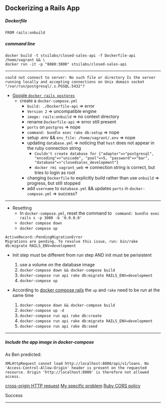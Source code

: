 ## Dockerizing a Rails App

##### Dockerfile
```docker
FROM rails:onbuild
```

##### command line
```shell
docker build -t stsilabs/closed-sales-api -f Dockerfile-api /home/vagrant && \
docker run -it -p "8080:3000" stsilabs/closed-sales-api
```

---

`could not connect to server: No such file or directory Is the server running locally and accepting connections on Unix domain socket "/var/run/postgresql/.s.PGSQL.5432"?`

+ [Google `docker rails postgres`](https://docs.docker.com/compose/rails/)
  + create a `docker-compose.yml`
    + `build: ./Dockerfile-api` => error
    + `Version 2` => uncompatible engine
    + `image: rails:onbuild` => no context directory
    + rename `Dockerfile-api` => error still present
    + `ports` on `postgres` => nope
    + `command: bundle exec rake db:setup` => nope
    + setup .env && `env_file: /home/vagrant/.env` => nope
    + updating `database.yml` => noticing that `host` does not appear in the ruby connection string
      + `Couldn't create database for {"adapter"=>"postgresql", "encoding"=>"unicode", "pool"=>5, "password"=>"bar", "database"=>"closedsales_development"}`
      + `docker rmi vagrant_web` => connection string is correct, but tries to login as root
    + changing `Dockerfile` to explicitly build rather than use `onbuild` => progress, but still stopped
    + add `username` to `database.yml` && updates `ports` in `docker-compose.yml` => success?

---

+ Resetting
  + In `docker-compose.yml`, reset the command to ` command: bundle exec rails s -p 3000 -b '0.0.0.0'`
  + `docker compose down`
  + `docker compose up`

```
ActiveRecord::PendingMigrationError
Migrations are pending. To resolve this issue, run: bin/rake db:migrate RAILS_ENV=development
```

+ Init step must be different from run step AND init must be perisistent
  1. use a volume on the database image
  1. `docker-compose down && docker-compose build`
  1. `docker-compose run api rake db:migrate RAILS_ENV=development`
  1. `docker-compose up`

+ According to [docker compose rails](https://docs.docker.com/compose/rails/) the `up` and `rake` need to be run at the same time
  1. `docker-compose down && docker-compose build`
  1. `docker-compose up -d`
  1. `docker-compose run api rake db:create`
  1. `docker-compose run api rake db:migrate RAILS_ENV=development`
  1. `docker-compose run api rake db:seed`

---

##### Include the app image in docker-compose

As Ben predicted:

```
XMLHttpRequest cannot load http://localhost:8080/api/v1/loans. No 'Access-Control-Allow-Origin' header is present on the requested resource. Origin 'http://localhost:8000' is therefore not allowed access.
```
[cross-origin HTTP request](https://developer.mozilla.org/en-US/docs/Web/HTTP/Access_control_CORS)
[My specific problem](http://stackoverflow.com/questions/11412532/ajax-cross-domain-on-same-machine-but-different-port)
[Ruby CORS policy](http://stackoverflow.com/questions/17858178/allow-anything-through-cors-policy)

Success

---



